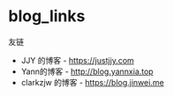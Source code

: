 # blog_links
友链

* JJY 的博客 - https://justjjy.com
* Yann的博客 - http://blog.yannxia.top
* clarkzjw 的博客 - https://blog.jinwei.me
